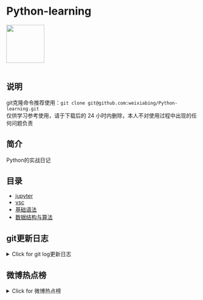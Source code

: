 # Python-learning
 <img src="https://i.giphy.com/media/LMt9638dO8dftAjtco/200.webp" width="100"><br><br>

## 说明
git克隆命令推荐使用：```git clone git@github.com:weixiabing/Python-learning.git```<br>
仅供学习参考使用，请于下载后的 24 小时内删除，本人不对使用过程中出现的任何问题负责
## 简介
Python的实战日记
## 目录
+ [jupyter](https://github.com/weixiabing/Python-learning/tree/main/jupyter)
+ [vsc](https://github.com/weixiabing/Python-learning/tree/main/vsc)
+ [基础语法](https://github.com/weixiabing/Python-learning/tree/main/%E5%9F%BA%E7%A1%80%E8%AF%AD%E6%B3%95)
+ [数据结构与算法](https://github.com/weixiabing/Python-learning/tree/main/%E6%95%B0%E6%8D%AE%E7%BB%93%E6%9E%84%E4%B8%8E%E7%AE%97%E6%B3%95)
## git更新日志
<details>
<summary>Click for git log更新日志</summary>

 ``` diff
---start---

更新时间:2021-08-10 14:15:24linux远程更新
commit ccde59666ced98983c9555737869ddf675e6d123
Author: weixiabing <weixiabing@hotmail.com>
Date:   Mon Aug 9 06:15:36 2021 +0000

    Github Action Auto Updated

---end---

```
 </p>
</details>

## 微博热点榜
<details>
<summary>Click for 微博热点榜</summary>

 ---开始---

更新时间:2021-08-10 14:15:24github action更新<br>
|  序号   | 关键字  |热度|
|  ----  | ----  |----|
| 1	|于月仙车祸事发地仍可见刹车痕迹	|4324613|
 | 2	|金毛Siri主人与托运公司和解	|1875545|
 | 3	|加拿大人在华走私毒品二审维持死刑	|1772366|
 | •	|白敬亭修丽可品牌大使	||
 | 4	|难听	|1721309|
 | 5	|哇唧唧哇 demo泄露	|1643571|
 | 6	|胡杏儿老公回应被叫软饭王	|1508852|
 | •	|最夏天的照片	||
 | 7	|38岁的于途	|1218329|
 | 8	|重庆姐弟坠亡案庭审细节曝光	|979370|
 | 9	|张怡宁面带微笑打球视频	|827773|
 | 10	|CGTN智库民调超80%网友支持对美调查	|802278|
 | 11	|中国00后小将向世界展现后浪风采	|801595|
 | 12	|苏炳添上课的画风	|787306|
 | 13	|迪丽热巴谈乔晶晶感情观	|644270|
 | 14	|扬州3名公职人员违反防疫规定被处分	|641681|
 | 15	|扬州疫情	|603194|
 | 16	|苏炳添回国提着电饭煲	|591853|
 | 17	|被男朋友放生的绿萝	|588863|
 | 18	|余生请多指教回眸动态海报	|574489|
 | 19	|湖南卫视818晚会阵容	|566540|
 | 20	|王一博街头风黑白棋格裤	|555422|
 | 21	|越南村民圈养17只濒危老虎	|546151|
 | 22	|杨天真谈职场酒局	|512289|
 | 23	|药水哥被男粉叫老婆	|493178|
 | 24	|韩国年轻人拼爹买房数量创新高	|483724|
 | 25	|张艺兴极致冷感国风造型	|478802|
 | 26	|印度金牌选手归国在机场被围堵	|467249|
 | 27	|当顾漫的书粉有多幸福	|430578|
 | 28	|舞蹈生选手名单	|395552|
 | 29	|于途乔晶晶 BG之光	|375310|
 | 30	|杨倩全红婵等奥运健儿获中国青年五四奖章	|375088|
 | 31	|永辉超市回应收1元包装费	|375030|
 | 32	|披荆斩棘的哥哥定档	|374393|
 | 33	|梅西离队对打工人的启示	|367268|
 | 34	|王嘉尔送任嘉伦笔记本	|352145|
 | 35	|INTO1歌词	|325763|
 | 36	|乔家的儿女定档	|322623|
 | 37	|被中国地名惊艳到的瞬间	|322510|
 | 38	|51岁农民工拍千条视频记录城市变迁	|321865|
 | 39	|扫黑风暴	|321377|
 | 40	|济南华联超市回应阿里员工被侵害事件	|320478|
 | 41	|抗疫医护休息间隙互相刮痧按摩	|320054|
 | 42	|杨洋侧脸绝了	|319218|
 | 43	|我国藏羚羊保护级别降为近危	|318623|
 | 44	|中国00后奥运小将又可爱又可敬	|318390|
 | 45	|傻狗使人快乐	|317970|
 | 46	|白酒上涨	|314472|
 | 47	|女孩手被卡哭着让救援消防员唱歌	|314417|
 | 48	|猴子是怎么给宝宝洗澡的	|314405|
 | 49	|杨洋戴眼镜好苏	|314119|
 | 50	|董明珠称格力接班人不在乎性别	|302668|
 
---结束---
 
 </p>
</details>
